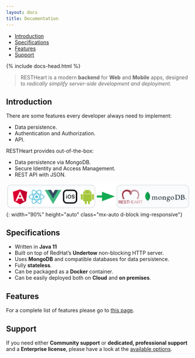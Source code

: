 ```yaml
---
layout: docs
title: Documentation
---
```


<div markdown="1" class="d-none d-xl-block col-xl-2 order-last bd-toc">

-   [Introduction](#introduction)
-   [Specifications](#specifications)
-   [Features](#features)
-   [Support](#support)

</div>

<div markdown="1" class="col-12 col-md-9 col-xl-8 py-md-3 bd-content">

{% include docs-head.html %}

> RESTHeart is a modern **backend** for **Web** and **Mobile** apps, designed to _radically simplify server-side development and deployment_.

## Introduction

There are some features every developer always need to implement:

-   Data persistence.
-   Authentication and Authorization.
-   API.

RESTHeart provides out-of-the-box:

-   Data persistence via MongoDB.
-   Secure Identity and Access Management.
-   REST API with JSON.

![clients](/images/clients.png){: width="90%" height="auto" class="mx-auto d-block img-responsive"}

## Specifications

-   Written in **Java 11**
-   Built on top of RedHat’s **Undertow** non-blocking HTTP server.
-   Uses **MongoDB** and compatible databases for data persistence.
-   Fully **stateless**.
-   Can be packaged as a **Docker** container.
-   Can be easily deployed both on **Cloud** and **on premises**.

## Features

For a complete list of features please go to [this page](/features).

## Support

If you need either **Community support** or **dedicated, professional support** and a **Enterprise license**, please have a look at the [available options](/support).

</div>

